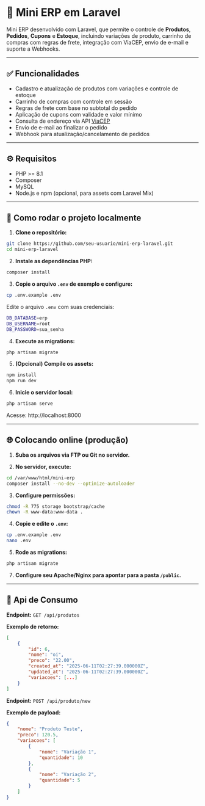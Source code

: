 # 🧾 Mini ERP em Laravel

Mini ERP desenvolvido com Laravel, que permite o controle de **Produtos**, **Pedidos**, **Cupons** e **Estoque**, incluindo variações de produto, carrinho de compras com regras de frete, integração com ViaCEP, envio de e-mail e suporte a Webhooks.

---

## ✅ Funcionalidades

-   Cadastro e atualização de produtos com variações e controle de estoque
-   Carrinho de compras com controle em sessão
-   Regras de frete com base no subtotal do pedido
-   Aplicação de cupons com validade e valor mínimo
-   Consulta de endereço via API [ViaCEP](https://viacep.com.br/)
-   Envio de e-mail ao finalizar o pedido
-   Webhook para atualização/cancelamento de pedidos

---

## ⚙️ Requisitos

-   PHP >= 8.1
-   Composer
-   MySQL
-   Node.js e npm (opcional, para assets com Laravel Mix)

---

## 🚀 Como rodar o projeto localmente

1. **Clone o repositório:**

```bash
git clone https://github.com/seu-usuario/mini-erp-laravel.git
cd mini-erp-laravel
```

2. **Instale as dependências PHP:**

```bash
composer install
```

3. **Copie o arquivo `.env` de exemplo e configure:**

```bash
cp .env.example .env
```

Edite o arquivo `.env` com suas credenciais:

```bash
DB_DATABASE=erp
DB_USERNAME=root
DB_PASSWORD=sua_senha
```

4. **Execute as migrations:**

```bash
php artisan migrate
```

5. **(Opcional) Compile os assets:**

```bash
npm install
npm run dev
```

6. **Inicie o servidor local:**

```bash
php artisan serve
```

Acesse: http://localhost:8000

---

## 🌐 Colocando online (produção)

1. **Suba os arquivos via FTP ou Git no servidor.**

2. **No servidor, execute:**

```bash
cd /var/www/html/mini-erp
composer install --no-dev --optimize-autoloader
```

3. **Configure permissões:**

```bash
chmod -R 775 storage bootstrap/cache
chown -R www-data:www-data .
```

4. **Copie e edite o `.env`:**

```bash
cp .env.example .env
nano .env
```

5. **Rode as migrations:**

```bash
php artisan migrate
```

7. **Configure seu Apache/Nginx para apontar para a pasta `/public`.**

---

## 🔗 Api de Consumo

**Endpoint:** `GET /api/produtos`

**Exemplo de retorno:**

```json
[
    {
        "id": 6,
        "nome": "oi",
        "preco": "22.00",
        "created_at": "2025-06-11T02:27:39.000000Z",
        "updated_at": "2025-06-11T02:27:39.000000Z",
        "variacoes": [...]
    }
]
```

**Endpoint:** `POST /api/produto/new`

**Exemplo de payload:**

```json
{
    "nome": "Produto Teste",
    "preco": 120.5,
    "variacoes": [
        {
            "nome": "Variação 1",
            "quantidade": 10
        },
        {
            "nome": "Variação 2",
            "quantidade": 5
        }
    ]
}
```
